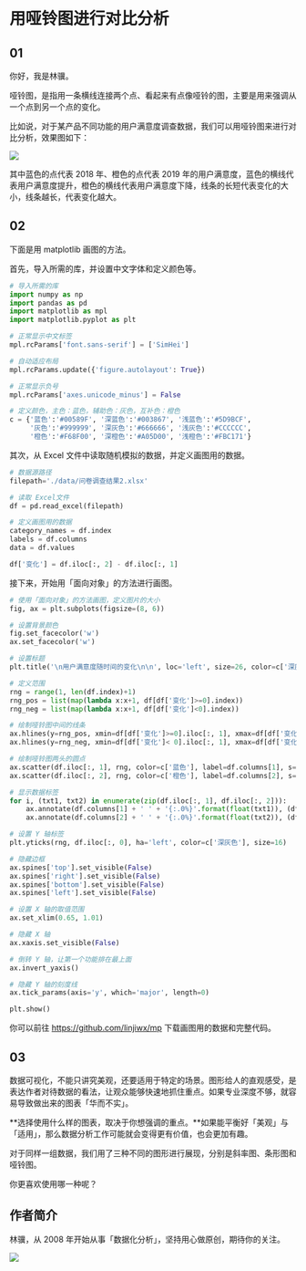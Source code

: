 #  用哑铃图进行对比分析

## 01

你好，我是林骥。

哑铃图，是指用一条横线连接两个点、看起来有点像哑铃的图，主要是用来强调从一个点到另一个点的变化。

比如说，对于某产品不同功能的用户满意度调查数据，我们可以用哑铃图来进行对比分析，效果图如下：

![ ](https://tva1.sinaimg.cn/large/007S8ZIlgy1gf8b485w8jj30wm0nu0wq.jpg)

其中蓝色的点代表 2018 年、橙色的点代表 2019 年的用户满意度，蓝色的横线代表用户满意度提升，橙色的横线代表用户满意度下降，线条的长短代表变化的大小，线条越长，代表变化越大。



## 02

下面是用 matplotlib 画图的方法。

首先，导入所需的库，并设置中文字体和定义颜色等。

```python
# 导入所需的库
import numpy as np
import pandas as pd
import matplotlib as mpl
import matplotlib.pyplot as plt

# 正常显示中文标签
mpl.rcParams['font.sans-serif'] = ['SimHei']

# 自动适应布局
mpl.rcParams.update({'figure.autolayout': True})

# 正常显示负号
mpl.rcParams['axes.unicode_minus'] = False

# 定义颜色，主色：蓝色，辅助色：灰色，互补色：橙色
c = {'蓝色':'#00589F', '深蓝色':'#003867', '浅蓝色':'#5D9BCF',
     '灰色':'#999999', '深灰色':'#666666', '浅灰色':'#CCCCCC',
     '橙色':'#F68F00', '深橙色':'#A05D00', '浅橙色':'#FBC171'}
```

其次，从 Excel 文件中读取随机模拟的数据，并定义画图用的数据。

```python
# 数据源路径
filepath='./data/问卷调查结果2.xlsx'

# 读取 Excel文件
df = pd.read_excel(filepath)

# 定义画图用的数据
category_names = df.index
labels = df.columns
data = df.values

df['变化'] = df.iloc[:, 2] - df.iloc[:, 1]
```

接下来，开始用「面向对象」的方法进行画图。

```python
# 使用「面向对象」的方法画图，定义图片的大小
fig, ax = plt.subplots(figsize=(8, 6))

# 设置背景颜色
fig.set_facecolor('w')
ax.set_facecolor('w')

# 设置标题
plt.title('\n用户满意度随时间的变化\n\n', loc='left', size=26, color=c['深灰色'])

# 定义范围
rng = range(1, len(df.index)+1)
rng_pos = list(map(lambda x:x+1, df[df['变化']>=0].index))
rng_neg = list(map(lambda x:x+1, df[df['变化']<0].index))

# 绘制哑铃图中间的线条
ax.hlines(y=rng_pos, xmin=df[df['变化']>=0].iloc[:, 1], xmax=df[df['变化']>=0].iloc[:, 2], color=c['浅蓝色'], zorder=1, lw=5)
ax.hlines(y=rng_neg, xmin=df[df['变化']< 0].iloc[:, 1], xmax=df[df['变化']< 0].iloc[:, 2], color=c['浅橙色'], zorder=1, lw=5)

# 绘制哑铃图两头的圆点
ax.scatter(df.iloc[:, 1], rng, color=c['蓝色'], label=df.columns[1], s=200, zorder=2)
ax.scatter(df.iloc[:, 2], rng, color=c['橙色'], label=df.columns[2], s=200, zorder=2)

# 显示数据标签
for i, (txt1, txt2) in enumerate(zip(df.iloc[:, 1], df.iloc[:, 2])):
    ax.annotate(df.columns[1] + ' ' + '{:.0%}'.format(float(txt1)), (df.iloc[:, 1][i], df.index[i]+0.8), color=c['蓝色'], ha='center', va='center', fontsize=12)
    ax.annotate(df.columns[2] + ' ' + '{:.0%}'.format(float(txt2)), (df.iloc[:, 2][i], df.index[i]+1.2), color=c['橙色'], ha='center', va='center', fontsize=12)

# 设置 Y 轴标签
plt.yticks(rng, df.iloc[:, 0], ha='left', color=c['深灰色'], size=16)

# 隐藏边框
ax.spines['top'].set_visible(False)
ax.spines['right'].set_visible(False)
ax.spines['bottom'].set_visible(False)
ax.spines['left'].set_visible(False)

# 设置 X 轴的取值范围
ax.set_xlim(0.65, 1.01)

# 隐藏 X 轴
ax.xaxis.set_visible(False)

# 倒转 Y 轴，让第一个功能排在最上面
ax.invert_yaxis()

# 隐藏 Y 轴的刻度线
ax.tick_params(axis='y', which='major', length=0)

plt.show()
```

你可以前往 https://github.com/linjiwx/mp 下载画图用的数据和完整代码。

## 03

数据可视化，不能只讲究美观，还要适用于特定的场景。图形给人的直观感受，是表达作者对待数据的看法，让观众能够快速地抓住重点。如果专业深度不够，就容易导致做出来的图表「华而不实」。

**选择使用什么样的图表，取决于你想强调的重点。**如果能平衡好「美观」与「适用」，那么数据分析工作可能就会变得更有价值，也会更加有趣。

对于同样一组数据，我们用了三种不同的图形进行展现，分别是斜率图、条形图和哑铃图。

你更喜欢使用哪一种呢？



##  作者简介

林骥，从 2008 年开始从事「数据化分析」，坚持用心做原创，期待你的关注。



![ ](https://tva1.sinaimg.cn/large/007S8ZIlgy1gefb1hj9krj30pv0b00u8.jpg)

